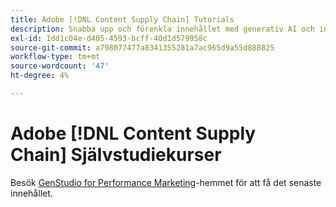 ```yaml
---
title: Adobe [!DNL Content Supply Chain] Tutorials
description: Snabba upp och förenkla innehållet med generativ AI och intelligent automatisering. Adobe innehållsleverantör är en totallösning som gör att ni kan planera, skapa, leverera och analysera ert innehåll.
exl-id: 1dd1c04e-d405-4593-bcff-40d1d579958c
source-git-commit: a798077477a8341355281a7ac965d9a55d888825
workflow-type: tm+mt
source-wordcount: '47'
ht-degree: 4%

---
```


# Adobe [!DNL Content Supply Chain] Självstudiekurser

Besök [GenStudio for Performance Marketing](https://experienceleague.adobe.com/en/browse/genstudio-for-performance-marketing)-hemmet för att få det senaste innehållet.

